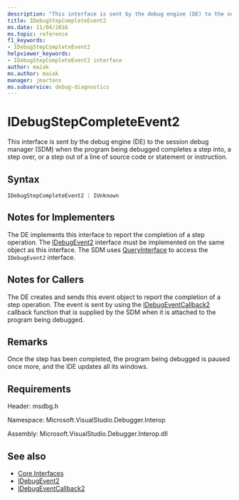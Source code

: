 ```yaml
---
description: "This interface is sent by the debug engine (DE) to the session debug manager (SDM) when the program being debugged completes a step into, a step over, or a step out of a line of source code or statement or instruction."
title: IDebugStepCompleteEvent2
ms.date: 11/04/2016
ms.topic: reference
f1_keywords:
- IDebugStepCompleteEvent2
helpviewer_keywords:
- IDebugStepCompleteEvent2 interface
author: maiak
ms.author: maiak
manager: jmartens
ms.subservice: debug-diagnostics
---
```

# IDebugStepCompleteEvent2

This interface is sent by the debug engine (DE) to the session debug manager (SDM) when the program being debugged completes a step into, a step over, or a step out of a line of source code or statement or instruction.

## Syntax

```
IDebugStepCompleteEvent2 : IUnknown
```

## Notes for Implementers
 The DE implements this interface to report the completion of a step operation. The [IDebugEvent2](../../../extensibility/debugger/reference/idebugevent2.md) interface must be implemented on the same object as this interface. The SDM uses [QueryInterface](/cpp/atl/queryinterface) to access the `IDebugEvent2` interface.

## Notes for Callers
 The DE creates and sends this event object to report the completion of a step operation. The event is sent by using the [IDebugEventCallback2](../../../extensibility/debugger/reference/idebugeventcallback2.md) callback function that is supplied by the SDM when it is attached to the program being debugged.

## Remarks
 Once the step has been completed, the program being debugged is paused once more, and the IDE updates all its windows.

## Requirements
 Header: msdbg.h

 Namespace: Microsoft.VisualStudio.Debugger.Interop

 Assembly: Microsoft.VisualStudio.Debugger.Interop.dll

## See also
- [Core Interfaces](../../../extensibility/debugger/reference/core-interfaces.md)
- [IDebugEvent2](../../../extensibility/debugger/reference/idebugevent2.md)
- [IDebugEventCallback2](../../../extensibility/debugger/reference/idebugeventcallback2.md)
